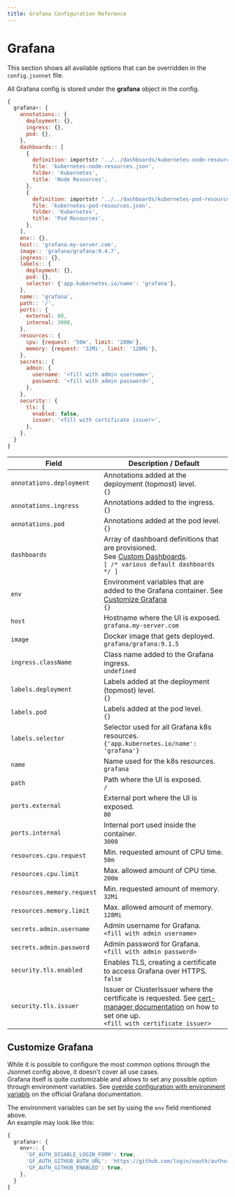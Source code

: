 ```yaml
---
title: Grafana Configuration Reference
---
```


# Grafana

This section shows all available options that can be overridden in the `config.jsonnet` file.

All Grafana config is stored under the **grafana** object in the config.

```js
{
  grafana+: {
    annotations:: {
      deployment: {},
      ingress: {},
      pod: {},
    },
    dashboards:: [
      {
        definition: importstr '../../dashboards/kubernetes-node-resources.json',
        file: 'kubernetes-node-resources.json',
        folder: 'Kubernetes',
        title: 'Node Resources',
      },
      {
        definition: importstr '../../dashboards/kubernetes-pod-resources.json',
        file: 'kubernetes-pod-resources.json',
        folder: 'Kubernetes',
        title: 'Pod Resources',
      },
    ],
    env:: {},
    host:: 'grafana.my-server.com',
    image:: 'grafana/grafana:9.4.7',
    ingress:: {},
    labels:: {
      deployment: {},
      pod: {},
      selector: {'app.kubernetes.io/name': 'grafana'},
    },
    name:: 'grafana',
    path:: '/',
    ports:: {
      external: 80,
      internal: 3000,
    },
    resources:: {
      cpu: {request: '50m', limit: '200m'},
      memory: {request: '32Mi', limit: '128Mi'},
    },
    secrets:: {
      admin: {
        username: '<fill with admin username>',
        password: '<fill with admin password>',
      },
    },
    security:: {
      tls: {
        enabled: false,
        issuer: '<fill with certificate issuer>',
      },
    },
  }
}
```

| Field | Description / Default |
| --- | --- |
| `annotations.deployment` | Annotations added at the deployment (topmost) level. <br> `{}` |
| `annotations.ingress` | Annotations added to the ingress. <br> `{}` |
| `annotations.pod` | Annotations added at the pod level. <br> `{}` |
| `dashboards` | Array of dashboard definitions that are provisioned. <br> See [Custom Dashboards](../advanced/custom-dashboards.md). <br> `[ /* various default dashboards */ ]` |
| `env` | Environment variables that are added to the Grafana container. See [Customize Grafana](#customize-grafana) <br> `{}` |
| `host` | Hostname where the UI is exposed. <br> `grafana.my-server.com` |
| `image` | Docker image that gets deployed. <br> `grafana/grafana:9.1.5` |
| `ingress.className` | Class name added to the Grafana ingress. <br> `undefined` |
| `labels.deployment` | Labels added at the deployment (topmost) level. <br> `{}` |
| `labels.pod` | Labels added at the pod level. <br> `{}` |
| `labels.selector` | Selector used for all Grafana k8s resources. <br> `{'app.kubernetes.io/name': 'grafana'}` |
| `name` | Name used for the k8s resources. <br> `grafana` |
| `path` | Path where the UI is exposed. <br> `/` |
| `ports.external` | External port where the UI is exposed. <br> `80` |
| `ports.internal` | Internal port used inside the container. <br> `3000` |
| `resources.cpu.request` | Min. requested amount of CPU time. <br> `50m` |
| `resources.cpu.limit` | Max. allowed amount of CPU time. <br> `200m` |
| `resources.memory.request` | Min. requested amount of memory. <br> `32Mi` |
| `resources.memory.limit` | Max. allowed amount of memory. <br> `128Mi` |
| `secrets.admin.username` | Admin username for Grafana. <br> `<fill with admin username>` |
| `secrets.admin.password` | Admin password for Grafana. <br> `<fill with admin password>` |
| `security.tls.enabled` | Enables TLS, creating a certificate to access Grafana over HTTPS. <br> `false` |
| `security.tls.issuer` | Issuer or ClusterIssuer where the certificate is requested. See [cert-manager documentation](https://cert-manager.io/docs/concepts/issuer/) on how to set one up.  <br> `<fill with certificate issuer>` |

## Customize Grafana

While it is possible to configure the most common options through the Jsonnet config above,
it doesn't cover all use cases. \
Grafana itself is quite customizable and allows to set any possible option through environment variables.
See [overide configuration with environment variabls](https://grafana.com/docs/grafana/latest/setup-grafana/configure-grafana/#override-configuration-with-environment-variables) on the official Grafana documentation.

The environment variables can be set by using the `env` field mentioned above. \
An example may look like this:

```js
{
  grafana+: {
    env+:: {
      'GF_AUTH_DISABLE_LOGIN_FORM': true,
      'GF_AUTH_GITHUB_AUTH_URL': 'https://github.com/login/oauth/authorize',
      'GF_AUTH_GITHUB_ENABLED': true,
    },
  }
}
```
